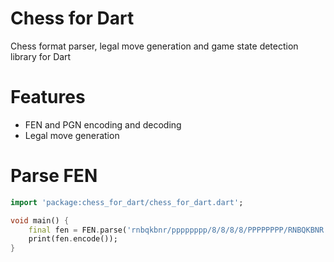 # Chess for Dart

Chess format parser, legal move generation and game state detection library for Dart

# Features

+ FEN and PGN encoding and decoding
+ Legal move generation

# Parse FEN

```dart
import 'package:chess_for_dart/chess_for_dart.dart';

void main() {
    final fen = FEN.parse('rnbqkbnr/pppppppp/8/8/8/8/PPPPPPPP/RNBQKBNR w KQkq - 0 1');
    print(fen.encode());
}
```

